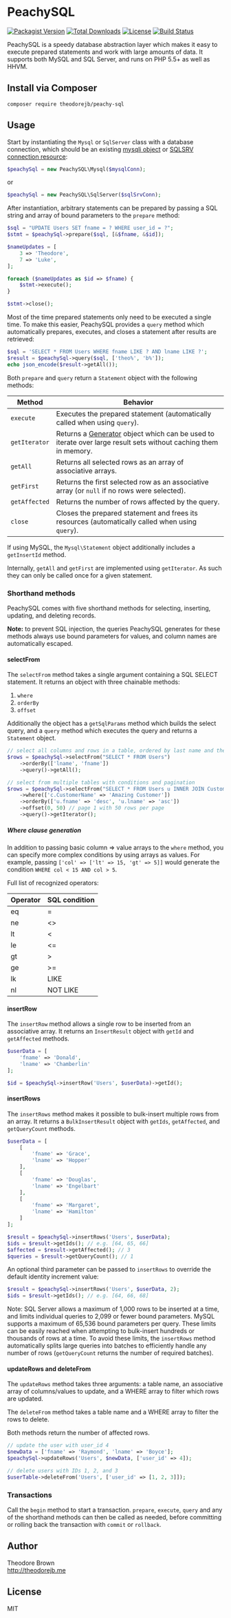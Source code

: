 # PeachySQL

[![Packagist Version](https://img.shields.io/packagist/v/theodorejb/peachy-sql.svg)](https://packagist.org/packages/theodorejb/peachy-sql) [![Total Downloads](https://img.shields.io/packagist/dt/theodorejb/peachy-sql.svg)](https://packagist.org/packages/theodorejb/peachy-sql) [![License](https://img.shields.io/packagist/l/theodorejb/peachy-sql.svg)](https://packagist.org/packages/theodorejb/peachy-sql) [![Build Status](https://travis-ci.org/theodorejb/peachy-sql.svg?branch=master)](https://travis-ci.org/theodorejb/peachy-sql)

PeachySQL is a speedy database abstraction layer which makes it easy to execute
prepared statements and work with large amounts of data. It supports both MySQL
and SQL Server, and runs on PHP 5.5+ as well as HHVM.

## Install via Composer

`composer require theodorejb/peachy-sql`

## Usage

Start by instantiating the `Mysql` or `SqlServer` class with a database connection,
which should be an existing [mysqli object](http://www.php.net/manual/en/mysqli.construct.php)
or [SQLSRV connection resource](http://www.php.net/manual/en/function.sqlsrv-connect.php):

```php
$peachySql = new PeachySQL\Mysql($mysqlConn);
```
or
```php
$peachySql = new PeachySQL\SqlServer($sqlSrvConn);
```

After instantiation, arbitrary statements can be prepared by passing a
SQL string and array of bound parameters to the `prepare` method:

```php
$sql = "UPDATE Users SET fname = ? WHERE user_id = ?";
$stmt = $peachySql->prepare($sql, [&$fname, &$id]);

$nameUpdates = [
    3 => 'Theodore',
    7 => 'Luke',
];

foreach ($nameUpdates as $id => $fname) {
    $stmt->execute();
}

$stmt->close();
```

Most of the time prepared statements only need to be executed a single time.
To make this easier, PeachySQL provides a `query` method which automatically
prepares, executes, and closes a statement after results are retrieved:

```php
$sql = 'SELECT * FROM Users WHERE fname LIKE ? AND lname LIKE ?';
$result = $peachySql->query($sql, ['theo%', 'b%']);
echo json_encode($result->getAll());
```

Both `prepare` and `query` return a `Statement` object with the following methods:

Method        | Behavior
------------- | --------
`execute`     | Executes the prepared statement (automatically called when using `query`).
`getIterator` | Returns a [Generator](http://php.net/manual/en/language.generators.overview.php) object which can be used to iterate over large result sets without caching them in memory.
`getAll`      | Returns all selected rows as an array of associative arrays.
`getFirst`    | Returns the first selected row as an associative array (or `null` if no rows were selected).
`getAffected` | Returns the number of rows affected by the query.
`close`       | Closes the prepared statement and frees its resources (automatically called when using `query`).

If using MySQL, the `Mysql\Statement` object additionally includes a `getInsertId` method.

Internally, `getAll` and `getFirst` are implemented using `getIterator`.
As such they can only be called once for a given statement.

### Shorthand methods

PeachySQL comes with five shorthand methods for selecting, inserting, updating,
and deleting records.

**Note:** to prevent SQL injection, the queries PeachySQL generates for these methods
always use bound parameters for values, and column names are automatically escaped.

#### selectFrom

The `selectFrom` method takes a single argument containing a SQL SELECT statement.
It returns an object with three chainable methods:

1. `where`
2. `orderBy`
3. `offset`

Additionally the object has a `getSqlParams` method which builds the select query,
and a `query` method which executes the query and returns a `Statement` object.

```php
// select all columns and rows in a table, ordered by last name and then first name
$rows = $peachySql->selectFrom("SELECT * FROM Users")
    ->orderBy(['lname', 'fname'])
    ->query()->getAll();

// select from multiple tables with conditions and pagination
$rows = $peachySql->selectFrom("SELECT * FROM Users u INNER JOIN Customers c ON c.CustomerID = u.CustomerID")
    ->where(['c.CustomerName' => 'Amazing Customer'])
    ->orderBy(['u.fname' => 'desc', 'u.lname' => 'asc'])
    ->offset(0, 50) // page 1 with 50 rows per page
    ->query()->getIterator();
```

##### Where clause generation

In addition to passing basic column => value arrays to the `where` method, you can
specify more complex conditions by using arrays as values. For example, passing
`['col' => ['lt' => 15, 'gt' => 5]]` would generate the condition `WHERE col < 15 AND col > 5`.

Full list of recognized operators:

Operator | SQL condition
-------- | -------------
eq       | =
ne       | <>
lt       | <
le       | <=
gt       | >
ge       | >=
lk       | LIKE
nl       | NOT LIKE

#### insertRow

The `insertRow` method allows a single row to be inserted from an associative array.
It returns an `InsertResult` object with `getId` and `getAffected` methods.

```php
$userData = [
    'fname' => 'Donald',
    'lname' => 'Chamberlin'
];

$id = $peachySql->insertRow('Users', $userData)->getId();
```

#### insertRows

The `insertRows` method makes it possible to bulk-insert multiple rows from an array.
It returns a `BulkInsertResult` object with `getIds`, `getAffected`, and `getQueryCount` methods.

```php
$userData = [
    [
        'fname' => 'Grace',
        'lname' => 'Hopper'
    ],
    [
        'fname' => 'Douglas',
        'lname' => 'Engelbart'
    ],
    [
        'fname' => 'Margaret',
        'lname' => 'Hamilton'
    ]
];

$result = $peachySql->insertRows('Users', $userData);
$ids = $result->getIds(); // e.g. [64, 65, 66]
$affected = $result->getAffected(); // 3
$queries = $result->getQueryCount(); // 1
```

An optional third parameter can be passed to `insertRows` to override the default
identity increment value:

```php
$result = $peachySql->insertRows('Users', $userData, 2);
$ids = $result->getIds(); // e.g. [64, 66, 68]
```

Note: SQL Server allows a maximum of 1,000 rows to be inserted at a time, and limits
individual queries to 2,099 or fewer bound parameters. MySQL supports a maximum of
65,536 bound parameters per query. These limits can be easily reached when attempting
to bulk-insert hundreds or thousands of rows at a time. To avoid these limits, the
`insertRows` method automatically splits large queries into batches to efficiently
handle any number of rows (`getQueryCount` returns the number of required batches).

#### updateRows and deleteFrom

The `updateRows` method takes three arguments: a table name, an associative array of
columns/values to update, and a WHERE array to filter which rows are updated.

The `deleteFrom` method takes a table name and a WHERE array to filter the rows to delete.

Both methods return the number of affected rows.

```php
// update the user with user_id 4
$newData = ['fname' => 'Raymond', 'lname' => 'Boyce'];
$peachySql->updateRows('Users', $newData, ['user_id' => 4]);

// delete users with IDs 1, 2, and 3
$userTable->deleteFrom('Users', ['user_id' => [1, 2, 3]]);
```

### Transactions

Call the `begin` method to start a transaction. `prepare`, `execute`, `query`
and any of the shorthand methods can then be called as needed, before committing
or rolling back the transaction with `commit` or `rollback`.

## Author

Theodore Brown  
<http://theodorejb.me>

## License

MIT
